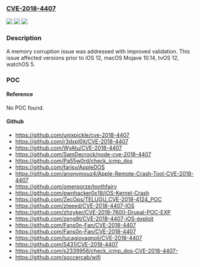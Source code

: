 ### [CVE-2018-4407](https://cve.mitre.org/cgi-bin/cvename.cgi?name=CVE-2018-4407)
![](https://img.shields.io/static/v1?label=Product&message=iOS%2C%20macOS%2C%20tvOS%2C%20watchOS&color=blue)
![](https://img.shields.io/static/v1?label=Version&message=n%2Fa&color=blue)
![](https://img.shields.io/static/v1?label=Vulnerability&message=An%20attacker%20in%20a%20privileged%20network%20position%20may%20be%20able%20to%20execute%20arbitrary%20code&color=brighgreen)

### Description

A memory corruption issue was addressed with improved validation. This issue affected versions prior to iOS 12, macOS Mojave 10.14, tvOS 12, watchOS 5.

### POC

#### Reference
No POC found.

#### Github
- https://github.com/unixpickle/cve-2018-4407
- https://github.com/r3dxpl0it/CVE-2018-4407
- https://github.com/WyAtu/CVE-2018-4407
- https://github.com/SamDecrock/node-cve-2018-4407
- https://github.com/Pa55w0rd/check_icmp_dos
- https://github.com/farisv/AppleDOS
- https://github.com/anonymouz4/Apple-Remote-Crash-Tool-CVE-2018-4407
- https://github.com/omerporze/toothfairy
- https://github.com/pwnhacker0x18/iOS-Kernel-Crash
- https://github.com/ZecOps/TELUGU_CVE-2018-4124_POC
- https://github.com/zteeed/CVE-2018-4407-IOS
- https://github.com/zhzyker/CVE-2018-7600-Drupal-POC-EXP
- https://github.com/zeng9t/CVE-2018-4407-iOS-exploit
- https://github.com/Fans0n-Fan/CVE-2018-4407
- https://github.com/Fans0n-Fan/CVE-2018-4407
- https://github.com/lucagiovagnoli/CVE-2018-4407
- https://github.com/5431/CVE-2018-4407
- https://github.com/s2339956/check_icmp_dos-CVE-2018-4407-
- https://github.com/soccercab/wifi

